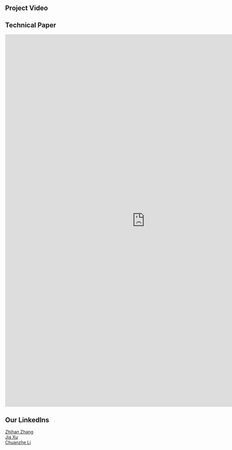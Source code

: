 ## Project Video

  <object data="https://www.youtube.com/watch?v=5qFh01Kd6vg"
   width="560" height="315"></object>

## Technical Paper

<embed src="https://zlxteam2020.github.io/Life-Simulator/EDD-Life%20Simulator.pdf" width = "900" height = "1200"/>

## Our LinkedIns

<a href="https://www.linkedin.com/in/zhihan-zhang-840176169/">Zhihan Zhang</a><br>
<a href="https://www.linkedin.com/in/jia-xu0602/">Jia Xu</a><br>
<a href="https://www.linkedin.com/in/chuanzhe-ashley-li-249a1416a/">Chuanzhe Li</a><br>

